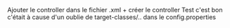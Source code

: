 Ajouter le controller dans le fichier .xml +  créer le controller
Test c'est bon c'était à cause d'un oublie de target-classes/.. dans le config.properties
